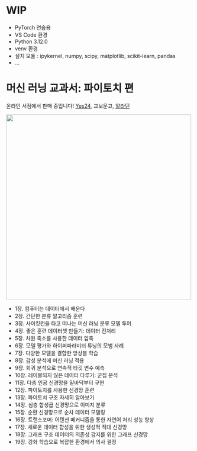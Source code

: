 # WIP
- PyTorch 연습용
- VS Code 환경
- Python 3.12.0
- venv 환경
- 설치 모둘 : ipykernel, numpy, scipy, matplotlib, scikit-learn, pandas
- ...


# 머신 러닝 교과서: 파이토치 편

온라인 서점에서 판매 중입니다! [Yes24](https://www.yes24.com/Product/Goods/123802975), 교보문고, [알라딘](https://www.aladin.co.kr/shop/wproduct.aspx?ItemId=329349411)

<img src="https://tensorflowkorea.files.wordpress.com/2023/11/eba8b8ec8ba0eb9faceb8b9deab590eab3bcec849ced8c8cec9db4ed86a0ecb998ed8eb8.jpg" width="500">

* 1장. 컴퓨터는 데이터에서 배운다
* 2장. 간단한 분류 알고리즘 훈련
* 3장. 사이킷런을 타고 떠나는 머신 러닝 분류 모델 투어
* 4장. 좋은 훈련 데이터셋 만들기: 데이터 전처리
* 5장. 차원 축소를 사용한 데이터 압축
* 6장. 모델 평가와 하이퍼파라미터 튜닝의 모범 사례
* 7장. 다양한 모델을 결합한 앙상블 학습
* 8장. 감성 분석에 머신 러닝 적용
* 9장. 회귀 분석으로 연속적 타깃 변수 예측
* 10장. 레이블되지 않은 데이터 다루기: 군집 분석
* 11장. 다층 인공 신경망을 밑바닥부터 구현
* 12장. 파이토치를 사용한 신경망 훈련
* 13장. 파이토치 구조 자세히 알아보기
* 14장. 심층 합성곱 신경망으로 이미지 분류
* 15장. 순환 신경망으로 순차 데이터 모델링
* 16장. 트랜스포머: 어텐션 메커니즘을 통한 자연어 처리 성능 향상
* 17장. 새로운 데이터 합성을 위한 생성적 적대 신경망
* 18장. 그래프 구조 데이터의 의존성 감지를 위한 그래프 신경망
* 19장. 강화 학습으로 복잡한 환경에서 의사 결정
